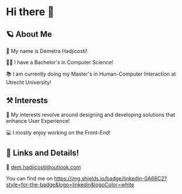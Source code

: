 # Hi there 👋

## 🪐 About Me
👋 My name is Demetra Hadjicosti!

👩‍🎓 I have a Bachelor's in Computer Science!

📚 I am currently doing my Master's in Human-Computer Interaction at Utrecht University!

## ⚒️ Interests
🤗 My interests revolve around designing and developing solutions that enhance User Experience! 

💻 I mostly enjoy working on the Front-End!

## 🔗 Links and Details!
📧 dem.hadjicosti@outlook.com

You can find me on https://img.shields.io/badge/linkedin-0A66C2?style=for-the-badge&logo=linkedin&logoColor=white

